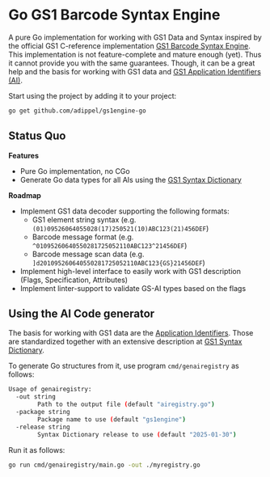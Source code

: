 # Go GS1 Barcode Syntax Engine

A pure Go implementation for working with GS1 Data and Syntax inspired by the official GS1 C-reference implementation
[GS1 Barcode Syntax Engine](https://github.com/gs1/gs1-syntax-engine). This implementation is not feature-complete and
mature enough (yet). Thus it cannot provide you with the same guarantees. Though, it can be a great help and the basis
for working with GS1 data and [GS1 Application Identifiers (AI)](https://ref.gs1.org/ai/).

Start using the project by adding it to your project:

```bash
go get github.com/adippel/gs1engine-go
```

## Status Quo

**Features**

- Pure Go implementation, no CGo
- Generate Go data types for all AIs using the [GS1 Syntax Dictionary](https://github.com/gs1/gs1-syntax-dictionary)

**Roadmap**

* Implement GS1 data decoder supporting the following formats:
  * GS1 element string syntax (e.g. `(01)09526064055028(17)250521(10)ABC123(21)456DEF`)
  * Barcode message format (e.g. `^01095260640550281725052110ABC123^21456DEF`)
  * Barcode message scan data (e.g. `]d201095260640550281725052110ABC123{GS}21456DEF`)
* Implement high-level interface to easily work with GS1 description (Flags, Specification, Attributes)
* Implement linter-support to validate GS-AI types based on the flags

## Using the AI Code generator

The basis for working with GS1 data are the [Application Identifiers](https://ref.gs1.org/ai/). Those are standardized
together with an extensive description at [GS1 Syntax Dictionary](https://github.com/gs1/gs1-syntax-dictionary). 

To generate Go structures from it, use program `cmd/genairegistry` as follows:

```bash
Usage of genairegistry:
  -out string
        Path to the output file (default "airegistry.go")
  -package string
        Package name to use (default "gs1engine")
  -release string
        Syntax Dictionary release to use (default "2025-01-30")
```

Run it as follows:

```bash
go run cmd/genairegistry/main.go -out ./myregistry.go
```